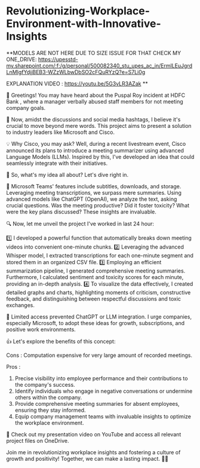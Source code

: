 # Revolutionizing-Workplace-Environment-with-Innovative-Insights

**MODELS ARE NOT HERE DUE TO SIZE ISSUE FOR THAT CHECK MY ONE_DRIVE: https://upesstd-my.sharepoint.com/:f:/g/personal/500082340_stu_upes_ac_in/ErmlLEuJgrdLnMIgfYdjjBEB3-WZzWLbwDbSO2cFQuRYzQ?e=S7Li0g

EXPLANATION VIDEO : https://youtu.be/5G3vLR3AZak
**


📢 Greetings! You may have heard about the Puspal Roy incident at HDFC Bank , where a manager verbally abused staff members for not meeting company goals.

🌟 Now, amidst the discussions and social media hashtags, I believe it's crucial to move beyond mere words. This project aims to present a solution to industry leaders like Microsoft and Cisco.

💡 Why Cisco, you may ask? Well, during a recent livestream event, Cisco announced its plans to introduce a meeting summarizer using advanced Language Models (LLMs). Inspired by this, I've developed an idea that could seamlessly integrate with their initiatives.

🤔 So, what's my idea all about? Let's dive right in.

📑 Microsoft Teams' features include subtitles, downloads, and storage. Leveraging meeting transcriptions, we surpass mere summaries. Using advanced models like ChatGPT (OpenAI), we analyze the text, asking crucial questions. Was the meeting productive? Did it foster toxicity? What were the key plans discussed? These insights are invaluable.

🔍 Now, let me unveil the project I've worked in last 24 hour:

1️⃣ I developed a powerful function that automatically breaks down meeting videos into convenient one-minute chunks.
2️⃣ Leveraging the advanced Whisper model, I extracted transcriptions for each one-minute segment and stored them in an organized CSV file.
3️⃣ Employing an efficient summarization pipeline, I generated comprehensive meeting summaries. Furthermore, I calculated sentiment and toxicity scores for each minute, providing an in-depth analysis.
4️⃣ To visualize the data effectively, I created detailed graphs and charts, highlighting moments of criticism, constructive feedback, and distinguishing between respectful discussions and toxic exchanges.

🔮 Limited access prevented ChatGPT or LLM integration. I urge companies, especially Microsoft, to adopt these ideas for growth, subscriptions, and positive work environments.


👍 Let's explore the benefits of this concept:

Cons :
Computation expensive for very large amount of recorded meetings.

Pros :
1. Precise visibility into employee performance and their contributions to the company's success.
2. Identify individuals who engage in negative conversations or undermine others within the company.
3. Provide comprehensive meeting summaries for absent employees, ensuring they stay informed.
4. Equip company management teams with invaluable insights to optimize the workplace environment.

🎥 Check out my presentation video on YouTube and access all relevant project files on OneDrive.

Join me in revolutionizing workplace insights and fostering a culture of growth and positivity! Together, we can make a lasting impact. 💪✨
